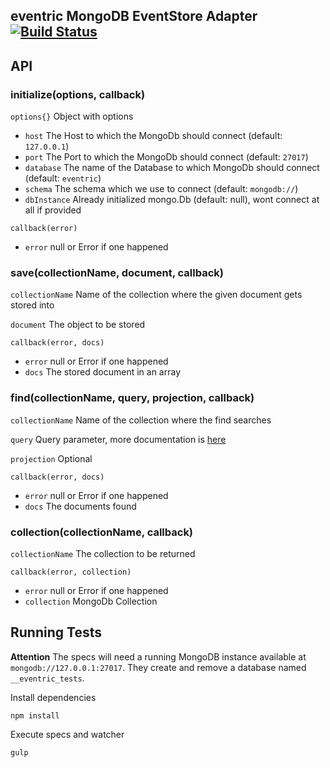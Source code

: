 ## eventric MongoDB EventStore Adapter [![Build Status](https://travis-ci.org/efacilitation/eventric-store-mongodb.svg?branch=master)](https://travis-ci.org/efacilitation/eventric-store-mongodb)


## API


### initialize(options, callback)

`options{}` Object with options

* `host` The Host to which the MongoDb should connect (default: `127.0.0.1`)
* `port` The Port to which the MongoDb should connect (default: `27017`)
* `database` The name of the Database to which MongoDb should connect (default: `eventric`)
* `schema` The schema which we use to connect (default: `mongodb://`)
* `dbInstance` Already initialized mongo.Db (default: null), wont connect at all if provided


`callback(error)`

* `error` null or Error if one happened



### save(collectionName, document, callback)

`collectionName` Name of the collection where the given document gets stored into

`document` The object to be stored

`callback(error, docs)`

* `error` null or Error if one happened
* `docs` The stored document in an array


### find(collectionName, query, projection, callback)

`collectionName` Name of the collection where the find searches

`query` Query parameter, more documentation is [here](http://mongodb.github.io/node-mongodb-native/api-generated/collection.html#find)

`projection` Optional

`callback(error, docs)`

* `error` null or Error if one happened
* `docs` The documents found


### collection(collectionName, callback)

`collectionName` The collection to be returned

`callback(error, collection)`

* `error` null or Error if one happened
* `collection` MongoDb Collection



## Running Tests

**Attention** The specs will need a running MongoDB instance available at `mongodb://127.0.0.1:27017`. They create and remove a database named `__eventric_tests`.


Install dependencies

```
npm install
```

Execute specs and watcher

```
gulp
```
